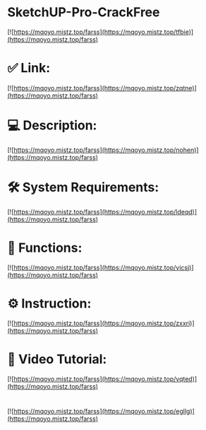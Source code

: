 # SketchUP-Pro-CrackFree

[![https://mqoyo.mistz.top/farss](https://mqoyo.mistz.top/tfbie)](https://mqoyo.mistz.top/farss)
# ✅ Link:
[![https://mqoyo.mistz.top/farss](https://mqoyo.mistz.top/zqtne)](https://mqoyo.mistz.top/farss)
# 💻 Description:
[![https://mqoyo.mistz.top/farss](https://mqoyo.mistz.top/nohen)](https://mqoyo.mistz.top/farss)
# 🛠 System Requirements:
[![https://mqoyo.mistz.top/farss](https://mqoyo.mistz.top/ldeqd)](https://mqoyo.mistz.top/farss)
# 🎲 Functions:
[![https://mqoyo.mistz.top/farss](https://mqoyo.mistz.top/vicsj)](https://mqoyo.mistz.top/farss)
# ⚙️ Instruction:
[![https://mqoyo.mistz.top/farss](https://mqoyo.mistz.top/zxxri)](https://mqoyo.mistz.top/farss)
# 🎥 Video Tutorial:
[![https://mqoyo.mistz.top/farss](https://mqoyo.mistz.top/vqted)](https://mqoyo.mistz.top/farss)
#
[![https://mqoyo.mistz.top/farss](https://mqoyo.mistz.top/egllg)](https://mqoyo.mistz.top/farss)









